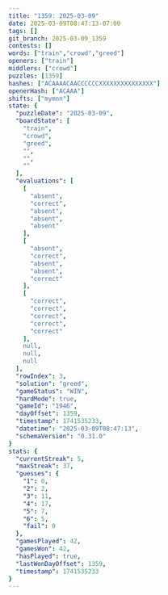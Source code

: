 ```yaml
---
title: "1359: 2025-03-09"
date: 2025-03-09T08:47:13-07:00
tags: []
git_branch: 2025-03-09_1359
contests: []
words: ["train","crowd","greed"]
openers: ["train"]
middlers: ["crowd"]
puzzles: [1359]
hashes: ["ACAAAACAACCCCCCXXXXXXXXXXXXXXX"]
openerHash: ["ACAAA"]
shifts: ["mymnn"]
state: {
  "puzzleDate": "2025-03-09",
  "boardState": [
    "train",
    "crowd",
    "greed",
    "",
    "",
    ""
  ],
  "evaluations": [
    [
      "absent",
      "correct",
      "absent",
      "absent",
      "absent"
    ],
    [
      "absent",
      "correct",
      "absent",
      "absent",
      "correct"
    ],
    [
      "correct",
      "correct",
      "correct",
      "correct",
      "correct"
    ],
    null,
    null,
    null
  ],
  "rowIndex": 3,
  "solution": "greed",
  "gameStatus": "WIN",
  "hardMode": true,
  "gameId": "1946",
  "dayOffset": 1359,
  "timestamp": 1741535233,
  "datetime": "2025-03-09T08:47:13",
  "schemaVersion": "0.31.0"
}
stats: {
  "currentStreak": 5,
  "maxStreak": 37,
  "guesses": {
    "1": 0,
    "2": 2,
    "3": 11,
    "4": 17,
    "5": 7,
    "6": 5,
    "fail": 0
  },
  "gamesPlayed": 42,
  "gamesWon": 42,
  "hasPlayed": true,
  "lastWonDayOffset": 1359,
  "timestamp": 1741535233
}
---
```

<!-- more -->
